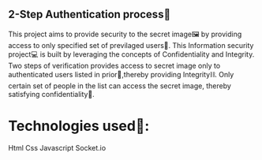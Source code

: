 ## 2-Step Authentication process🔐
This project aims to provide security to the secret image🖼️ by providing access to only specified set of previlaged users🪪. This Information security project💻 is built by leveraging the concepts of Confidentiality and Integrity. Two steps of verification provides access to secret image only to authenticated users listed in prior📃,thereby providing Integrity⛓️. Only certain set of people in the list can access the secret image, thereby satisfying confidentiality🧱.

# Technologies used📌:
Html
Css
Javascript
Socket.io
